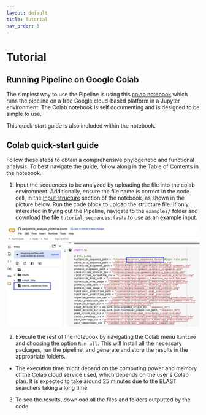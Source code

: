 ```yaml
---
layout: default
title: Tutorial
nav_order: 3
---
```


# Tutorial

## Running Pipeline on Google Colab
The simplest way to use the Pipeline is using this [colab notebook](https://colab.research.google.com/github/luquelab/bioinformatics-teamwinners/blob/colab_dev/notebooks/sequence_analysis_pipeline.ipynb) which runs the pipeline on a free Google cloud-based platform in a Jupyter environment. The Colab notebook is self documenting and is designed to be simple to use. 

This quick-start guide is also included within the notebook.

## Colab quick-start guide
Follow these steps to obtain a comprehensive phylogenetic and functional analysis. To best navigate the guide, follow along in the Table of Contents in the notebook.
1. Input the sequences to be analyzed by uploading the file into the colab environment. Additionally, ensure the file name is correct in the code cell, in the [Input structure](https://colab.research.google.com/github/luquelab/bioinformatics-teamwinners/blob/colab_dev/notebooks/sequence_analysis_pipeline.ipynb#scrollTo=Or6fjc0Fuw1r&line=53&uniqifier=1) section of the notebook, as shown in the picture below. Run the code block to upload the structure file. If only interested in trying out the Pipeline, navigate to the `examples/` folder and download the file `tutorial_sequences.fasta` to use as an example input.

![myimg](file_input.png)

2. Execute the rest of the notebook by navigating the Colab menu `Runtime` and choosing the option `Run all`. This will install all the necessary packages, run the pipeline, and generate and store the results in the appropriate folders.
  + The execution time might depend on the computing power and memory of the Colab cloud service used, which depends on the user's Colab plan. It is expected to take around 25 minutes due to the BLAST searchers taking a long time.
3. To see the results, download all the files and folders outputted by the code.
